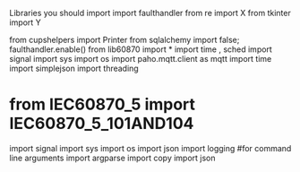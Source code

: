
Libraries you should import
import faulthandler
from re import X
from tkinter import Y

from cupshelpers import Printer
from sqlalchemy import false; faulthandler.enable()
from lib60870 import *
import time , sched
import signal
import sys
import os
import paho.mqtt.client as mqtt 
import time
import simplejson
import threading
# from IEC60870_5 import IEC60870_5_101AND104
import signal
import sys
import os
import json
import logging
#for command line arguments
import argparse
import copy
import json
